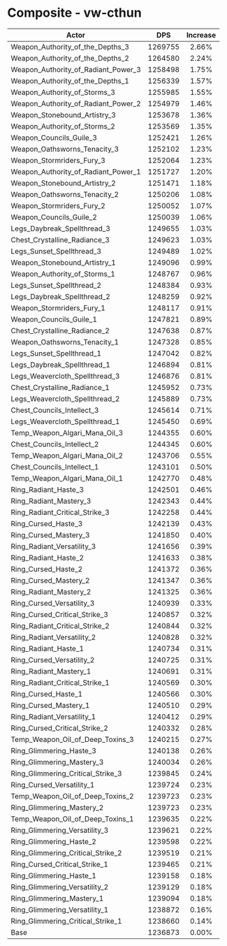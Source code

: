 # Composite - vw-cthun
| Actor | DPS | Increase |
|---|:---:|:---:|
|Weapon_Authority_of_the_Depths_3|1269755|2.66%|
|Weapon_Authority_of_the_Depths_2|1264580|2.24%|
|Weapon_Authority_of_Radiant_Power_3|1258498|1.75%|
|Weapon_Authority_of_the_Depths_1|1256339|1.57%|
|Weapon_Authority_of_Storms_3|1255985|1.55%|
|Weapon_Authority_of_Radiant_Power_2|1254979|1.46%|
|Weapon_Stonebound_Artistry_3|1253678|1.36%|
|Weapon_Authority_of_Storms_2|1253569|1.35%|
|Weapon_Councils_Guile_3|1252421|1.26%|
|Weapon_Oathsworns_Tenacity_3|1252102|1.23%|
|Weapon_Stormriders_Fury_3|1252064|1.23%|
|Weapon_Authority_of_Radiant_Power_1|1251727|1.20%|
|Weapon_Stonebound_Artistry_2|1251471|1.18%|
|Weapon_Oathsworns_Tenacity_2|1250206|1.08%|
|Weapon_Stormriders_Fury_2|1250052|1.07%|
|Weapon_Councils_Guile_2|1250039|1.06%|
|Legs_Daybreak_Spellthread_3|1249655|1.03%|
|Chest_Crystalline_Radiance_3|1249623|1.03%|
|Legs_Sunset_Spellthread_3|1249489|1.02%|
|Weapon_Stonebound_Artistry_1|1249096|0.99%|
|Weapon_Authority_of_Storms_1|1248767|0.96%|
|Legs_Sunset_Spellthread_2|1248384|0.93%|
|Legs_Daybreak_Spellthread_2|1248259|0.92%|
|Weapon_Stormriders_Fury_1|1248117|0.91%|
|Weapon_Councils_Guile_1|1247821|0.89%|
|Chest_Crystalline_Radiance_2|1247638|0.87%|
|Weapon_Oathsworns_Tenacity_1|1247328|0.85%|
|Legs_Sunset_Spellthread_1|1247042|0.82%|
|Legs_Daybreak_Spellthread_1|1246894|0.81%|
|Legs_Weavercloth_Spellthread_3|1246876|0.81%|
|Chest_Crystalline_Radiance_1|1245952|0.73%|
|Legs_Weavercloth_Spellthread_2|1245889|0.73%|
|Chest_Councils_Intellect_3|1245614|0.71%|
|Legs_Weavercloth_Spellthread_1|1245450|0.69%|
|Temp_Weapon_Algari_Mana_Oil_3|1244355|0.60%|
|Chest_Councils_Intellect_2|1244345|0.60%|
|Temp_Weapon_Algari_Mana_Oil_2|1243706|0.55%|
|Chest_Councils_Intellect_1|1243101|0.50%|
|Temp_Weapon_Algari_Mana_Oil_1|1242770|0.48%|
|Ring_Radiant_Haste_3|1242501|0.46%|
|Ring_Radiant_Mastery_3|1242343|0.44%|
|Ring_Radiant_Critical_Strike_3|1242258|0.44%|
|Ring_Cursed_Haste_3|1242139|0.43%|
|Ring_Cursed_Mastery_3|1241850|0.40%|
|Ring_Radiant_Versatility_3|1241656|0.39%|
|Ring_Radiant_Haste_2|1241633|0.38%|
|Ring_Cursed_Haste_2|1241372|0.36%|
|Ring_Cursed_Mastery_2|1241347|0.36%|
|Ring_Radiant_Mastery_2|1241325|0.36%|
|Ring_Cursed_Versatility_3|1240939|0.33%|
|Ring_Cursed_Critical_Strike_3|1240857|0.32%|
|Ring_Radiant_Critical_Strike_2|1240844|0.32%|
|Ring_Radiant_Versatility_2|1240828|0.32%|
|Ring_Radiant_Haste_1|1240734|0.31%|
|Ring_Cursed_Versatility_2|1240725|0.31%|
|Ring_Radiant_Mastery_1|1240691|0.31%|
|Ring_Radiant_Critical_Strike_1|1240569|0.30%|
|Ring_Cursed_Haste_1|1240566|0.30%|
|Ring_Cursed_Mastery_1|1240510|0.29%|
|Ring_Radiant_Versatility_1|1240412|0.29%|
|Ring_Cursed_Critical_Strike_2|1240332|0.28%|
|Temp_Weapon_Oil_of_Deep_Toxins_3|1240215|0.27%|
|Ring_Glimmering_Haste_3|1240138|0.26%|
|Ring_Glimmering_Mastery_3|1240034|0.26%|
|Ring_Glimmering_Critical_Strike_3|1239845|0.24%|
|Ring_Cursed_Versatility_1|1239724|0.23%|
|Temp_Weapon_Oil_of_Deep_Toxins_2|1239723|0.23%|
|Ring_Glimmering_Mastery_2|1239723|0.23%|
|Temp_Weapon_Oil_of_Deep_Toxins_1|1239635|0.22%|
|Ring_Glimmering_Versatility_3|1239621|0.22%|
|Ring_Glimmering_Haste_2|1239598|0.22%|
|Ring_Glimmering_Critical_Strike_2|1239519|0.21%|
|Ring_Cursed_Critical_Strike_1|1239465|0.21%|
|Ring_Glimmering_Haste_1|1239158|0.18%|
|Ring_Glimmering_Versatility_2|1239129|0.18%|
|Ring_Glimmering_Mastery_1|1239094|0.18%|
|Ring_Glimmering_Versatility_1|1238872|0.16%|
|Ring_Glimmering_Critical_Strike_1|1238660|0.14%|
|Base|1236873|0.00%|
